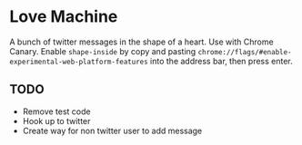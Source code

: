 Love Machine
===
A bunch of twitter messages in the shape of a heart. Use with Chrome Canary. Enable `shape-inside` by copy and pasting `chrome://flags/#enable-experimental-web-platform-features` into the address bar, then press enter.

TODO
---
* Remove test code
* Hook up to twitter
* Create way for non twitter user to add message